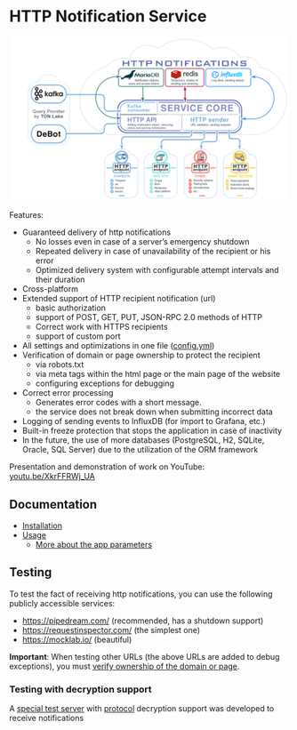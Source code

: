 # HTTP Notification Service

![HTTP Notification Service](img/notifications_service.png "HTTP Notification Service")

Features:
- Guaranteed delivery of http notifications
  - No losses even in case of a server’s emergency shutdown
  - Repeated delivery in case of unavailability of the recipient or his error
  - Optimized delivery system with configurable attempt intervals and their duration
- Cross-platform
- Extended support of HTTP recipient notification (url)
  - basic authorization
  - support of POST, GET, PUT, JSON-RPC 2.0 methods of HTTP
  - Correct work with HTTPS recipients
  - support of custom port
- All settings and optimizations in one file ([config.yml](ConfigYML.md))
- Verification of domain or page ownership to protect the recipient
  - via robots.txt
  - via meta tags within the html page or the main page of the website
  - configuring exceptions for debugging
- Correct error processing
  - Generates error codes with a short message.
  - the service does not break down when submitting incorrect data
- Logging of sending events to InfluxDB (for import to Grafana, etc.)
- Built-in freeze protection that stops the application in case of inactivity  
- In the future, the use of more databases (PostgreSQL, H2, SQLite, Oracle, SQL Server) due to the utilization of the ORM framework

Presentation and demonstration of work on YouTube: [youtu.be/XkrFFRWj_UA](https://youtu.be/XkrFFRWj_UA)

## Documentation
- [Installation](INSTALL.md)
- [Usage](USAGE.md)
  - [More about the app parameters](ConfigYML.md)

## Testing
To test the fact of receiving http notifications, you can use the following publicly accessible services:
- https://pipedream.com/ (recommended, has a shutdown support)
- https://requestinspector.com/ (the simplest one)
- https://mocklab.io/ (beautiful)

__Important__: When testing other URLs (the above URLs are added to debug exceptions), you must  [verify ownership of the domain or page](USAGE.md#protecting-the-recipient-page). 

### Testing with decryption support
A [special test server](https://github.com/chain-action/httpserver4encoded-notifications) with [protocol](https://tonlabs.notion.site/Notification-provider-onboarding-3dd961bce8954d0da80208b9a908c773) decryption support was developed to receive notifications